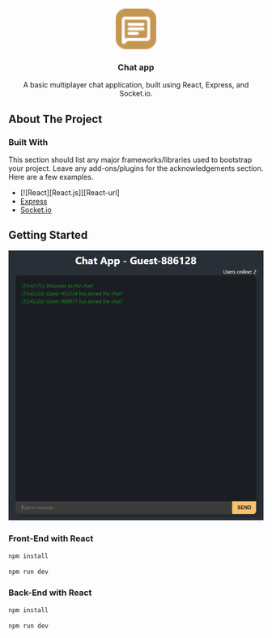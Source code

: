 <a name="readme-top"></a>

<!-- PROJECT LOGO -->
<br />
<div align="center">
  <a href="https://github.com/Arkcoz/chat-app">
    <img src="presentation/chat.svg" alt="Logo" width="80" height="80">
  </a>

  <h3 align="center">Chat app</h3>

  <p align="center">
    A basic multiplayer chat application, built using React, Express, and Socket.io.
  </p>
</div>


<!-- ABOUT THE PROJECT -->
## About The Project


### Built With

This section should list any major frameworks/libraries used to bootstrap your project. Leave any add-ons/plugins for the acknowledgements section. Here are a few examples.

* [![React][React.js]][React-url]
* [Express](https://expressjs.com/)
* [Socket.io](https://socket.io/)


<!-- GETTING STARTED -->
## Getting Started
<img src="presentation/screenshot.png" alt="screenshot">


### Front-End with React

  ```sh
  npm install

  ```

  ```sh
  npm run dev
  ```

### Back-End with React

  ```sh
  npm install
  ```

  ```sh
  npm run dev
  ```